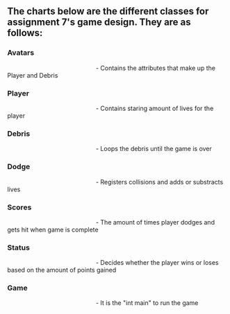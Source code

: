 ## The charts below are the different classes for assignment 7's game design. They are as follows:

### Avatars
<img scr= "http://github.com/azizzmills/2134-OOP-Mills/Assignments/A07/Avatar" width="200">
- Contains the attributes that make up the Player and Debris 

### Player 
<img scr= "http://github.com/azizzmills/2134-OOP-Mills/Assignments/A07/Player" width="200">
- Contains staring amount of lives for the player

### Debris 
<img scr= "http://github.com/azizzmills/2134-OOP-Mills/Assignments/A07/Debris" width="200">
- Loops the debris until the game is over

### Dodge 
<img scr= "http://github.com/azizzmills/2134-OOP-Mills/Assignments/A07/Dodge" width="200">
- Registers collisions and adds or substracts lives

### Scores 
<img scr= "http://github.com/azizzmills/2134-OOP-Mills/Assignments/A07/Scores" width="200">
- The amount of times player dodges and gets hit when game is complete

### Status 
<img scr= "http://github.com/azizzmills/2134-OOP-Mills/Assignments/A07/Status" width="200">
- Decides whether the player wins or loses based on the amount of points gained

### Game
<img scr= "http://github.com/azizzmills/2134-OOP-Mills/Assignments/A07/Game" width="200">
- It is the "int main" to run the game
